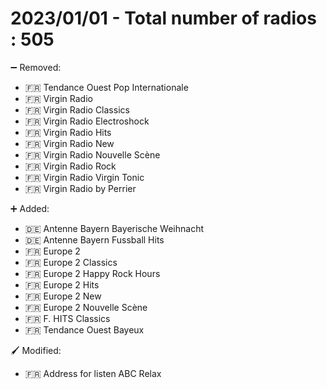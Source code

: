 # 2023/01/01 - Total number of radios : 505<br />

➖  Removed:
- 🇫🇷 Tendance Ouest Pop Internationale
- 🇫🇷 Virgin Radio
- 🇫🇷 Virgin Radio Classics
- 🇫🇷 Virgin Radio Electroshock
- 🇫🇷 Virgin Radio Hits
- 🇫🇷 Virgin Radio New
- 🇫🇷 Virgin Radio Nouvelle Scène
- 🇫🇷 Virgin Radio Rock
- 🇫🇷 Virgin Radio Virgin Tonic
- 🇫🇷 Virgin Radio by Perrier

➕ Added:
- 🇩🇪 Antenne Bayern Bayerische Weihnacht
- 🇩🇪 Antenne Bayern Fussball Hits
- 🇫🇷 Europe 2
- 🇫🇷 Europe 2 Classics
- 🇫🇷 Europe 2 Happy Rock Hours
- 🇫🇷 Europe 2 Hits
- 🇫🇷 Europe 2 New
- 🇫🇷 Europe 2 Nouvelle Scène
- 🇫🇷 F. HITS Classics
- 🇫🇷 Tendance Ouest Bayeux

🖌️  Modified:
- 🇫🇷 Address for listen ABC Relax
